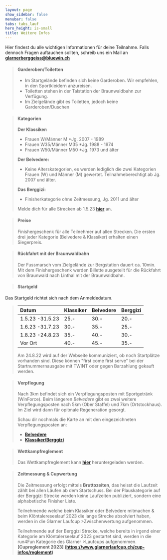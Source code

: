 ```yaml
---
layout: page
show_sidebar: false
menubar: false
tabs: tabs_lauf
hero_height: is-small
title: Weitere Infos
---
```


Hier findest du alle wichtigen Informationen für deine Teilnahme. Falls dennoch Fragen auftauchen sollten, schreib uns ein Mail an **[glarnerberggeiss@bluewin.ch](mailto:glarnerberggeiss@bluewin.ch)**

> #### Garderoben/Toiletten
>
> - Im Startgelände befinden sich keine Garderoben. Wir empfehlen, in den Sportkleidern anzureisen.
> - Toiletten stehen in der Talstation der Braunwaldbahn zur Verfügung.
> - Im Zielgelände gibt es Toiletten, jedoch keine Garderoben/Duschen
> 

> #### Kategorien
> **Der Klassiker:**
> -	Frauen W/Männer M             *Jg. 2007 - 1989
> -	Frauen W35/Männer M35         *Jg. 1988 - 1974
> -	Frauen W50/Männer M50         *Jg. 1973 und älter
> 
> **Der Belvedere:**
> - Keine Alterskategorien, es werden lediglich die zwei Kategorien Frauen (W) und Männer (M) gewertet. Teilnahmeberechtigt ab Jg. 2007 und älter.
>
>**Das Berggizi:**
>- Finisherkategorie ohne Zeitmessung, Jg. 2011 und älter
>
> Melde dich für alle Strecken ab 1.5.23 **[hier](https://my.raceresult.com/216668/)** an. 



> #### Preise
> Finishergeschenk für alle Teilnehmer auf allen Strecken.
> Die ersten drei jeder Kategorie (Belvedere & Klassiker) erhalten einen Siegerpreis.

> #### Rückfahrt mit der Braunwaldbahn
> Der Fussmarsch vom Zielgelände zur Bergstation dauert ca. 10min.
> Mit dem Finishergeschenk werden Billette ausgeteilt für die Rückfahrt von Braunwald nach Linthal mit der Braunwaldbahn.

> #### Startgeld
Das Startgeld richtet sich nach dem Anmeldedatum.
>
> | Datum    	 | Klassiker | Belvedere | Berggizi |
> | :---        	 |    :----  |       :---| :---|
> | 1.5.23 -31.5.23 	 		 | 25.-	 	 | 30.-	     | 20.-	     |
> | 1.6.23 -31.7.23	     | 30.-      | 35.-      | 25.-	     |
> | 1.8.23 -24.8.23 | 35.-      | 40.-      | 30.-	     |
> | Vor Ort          | 40.-      | 45.-      | 35.-
>
> Am 24.8.22 wird auf der Webseite kommuniziert, ob noch Startplätze vorhanden sind. Diese können "first come first serve" bei der Startnummernausgabe mit TWINT oder gegen Barzahlung gekauft werden. 

> #### Verpflegung
> Nach 3km befindet sich ein Verpflegungsposten mit Sportgetränk (WinForce). Beim längeren *Belvedere* gibt es zwei weitere Verpflegungsposten nach 5km (Ober Staffel) und 7km (Ortstockhaus).
> Im Ziel wird dann für opitmale Regeneration gesorgt.
>
> Schau dir nochmals die Karte an mit den eingezeichneten Verpflegungsposten an:
> - **[Belvedere](/belvedere)** 
> - **[Klassiker/Berggizi](/der_klassiker)** 

> #### Wettkampfreglement
> Das Wettkampfreglement kann **[hier](https://drive.google.com/file/d/1hoiISxfgr-hE12FQh0yXtjghOasdfRMp/view?usp=sharing)** heruntergeladen werden.

> #### Zeitmessung & Cupwertung
>
> Die Zeitmessung erfolgt mittels **Bruttozeiten**, das heisst die Laufzeit zählt bei allen Läufen ab dem Startschuss. Bei der Plauskategorie auf der Berggizi Strecke werden keine Laufzeiten publiziert, sondern eine alphabetische Finisher Liste.
>
>Teilnehmende welche beim Klassiker oder Belvedere mitmachen & beim Klöntalereseelauf 2023 die lange Strecke absolviert haben, werden in die Glarner Laufcup >Zwischenwertung aufgenommen.
>
>Teilnehmende auf der Berggizi Strecke, welche bereits in irgend einer Kategorie am Klöntalerseelauf 2023 gestartet sind, werden in die run4Fun Kategorie des Glarner >Laufcups aufgenommen. **[Cupreglement 2023] (https://www.glarnerlaufcup.ch/cup-infos/reglement)**

